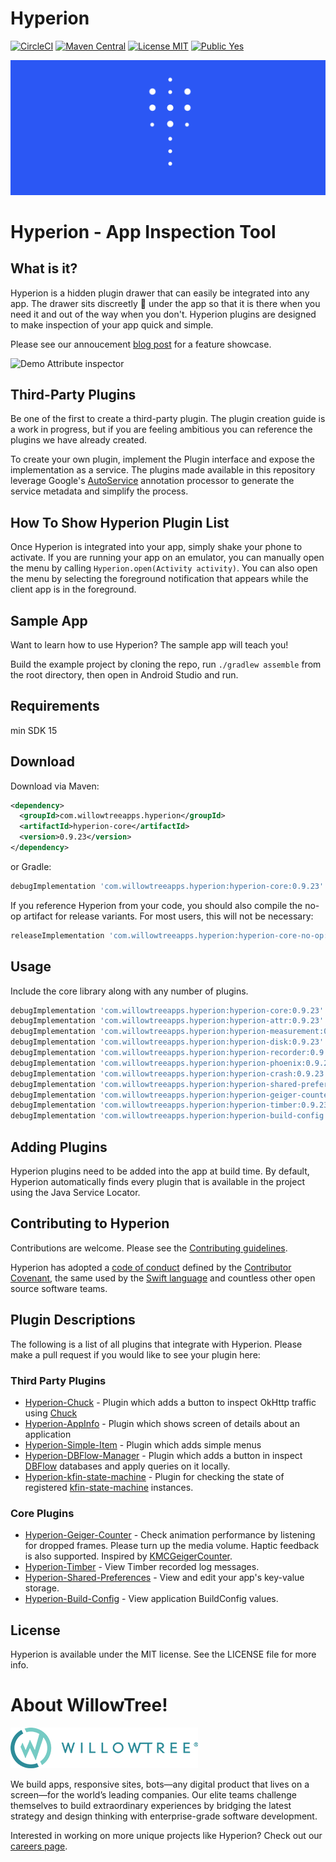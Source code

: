 # Hyperion

[![CircleCI](https://circleci.com/gh/willowtreeapps/Hyperion-Android.svg?style=svg&circle-token=3d0158d85c451692a4ce0ee18eb12617f67206eb)](https://circleci.com/gh/willowtreeapps/Hyperion-Android)
[![Maven Central](https://maven-badges.herokuapp.com/maven-central/com.willowtreeapps.hyperion/hyperion-core/badge.svg)](https://maven-badges.herokuapp.com/maven-central/com.willowtreeapps.hyperion/hyperion-core)
[![License MIT](https://img.shields.io/badge/License-MIT-blue.svg?style=flat)]()
[![Public Yes](https://img.shields.io/badge/Public-yes-green.svg?style=flat)]()

![Hyperion Logo](art/Hyperion-Logo.png)

# Hyperion - App Inspection Tool

## What is it?

Hyperion is a hidden plugin drawer that can easily be integrated into any app. The drawer sits discreetly 🙊 under the app so that it is there when you need it and out of the way when you don't. Hyperion plugins are designed to make inspection of your app quick and simple.

Please see our annoucement [blog post](https://willowtreeapps.com/ideas/introducing-hyperion-for-android) for a feature showcase.

![Demo Attribute inspector](https://images.ctfassets.net/3cttzl4i3k1h/1KhiROG0wcSi8QYa6iYGI0/0cd93ebf5a67012c09e16964032ea7e6/image2new.gif)

## Third-Party Plugins
Be one of the first to create a third-party plugin. The plugin creation guide is a work in progress, but if you are feeling ambitious you can reference the plugins we have already created.

To create your own plugin, implement the Plugin interface and expose the implementation as a service. The plugins made available in this repository leverage Google's [AutoService](https://github.com/google/auto/tree/master/service) annotation processor to generate the service metadata and simplify the process.

## How To Show Hyperion Plugin List
Once Hyperion is integrated into your app, simply shake your phone to activate. If you are running your app on an emulator, you can manually open the menu by calling `Hyperion.open(Activity activity)`. You can also open the menu by selecting the foreground notification that appears while the client app is in the foreground.

## Sample App
Want to learn how to use Hyperion? The sample app will teach you!

Build the example project by cloning the repo, run `./gradlew assemble` from the root directory, then open in Android Studio and run.

## Requirements
min SDK 15

Download
--------

Download via Maven:
```xml
<dependency>
  <groupId>com.willowtreeapps.hyperion</groupId>
  <artifactId>hyperion-core</artifactId>
  <version>0.9.23</version>
</dependency>
```
or Gradle:
```groovy
debugImplementation 'com.willowtreeapps.hyperion:hyperion-core:0.9.23'
```

If you reference Hyperion from your code, you should also compile the no-op artifact for release variants. For most users, this will not be necessary:
```groovy
releaseImplementation 'com.willowtreeapps.hyperion:hyperion-core-no-op:0.9.23'
```

Usage
-----

Include the core library along with any number of plugins.

```groovy
debugImplementation 'com.willowtreeapps.hyperion:hyperion-core:0.9.23'
debugImplementation 'com.willowtreeapps.hyperion:hyperion-attr:0.9.23'
debugImplementation 'com.willowtreeapps.hyperion:hyperion-measurement:0.9.23'
debugImplementation 'com.willowtreeapps.hyperion:hyperion-disk:0.9.23'
debugImplementation 'com.willowtreeapps.hyperion:hyperion-recorder:0.9.23'
debugImplementation 'com.willowtreeapps.hyperion:hyperion-phoenix:0.9.23'
debugImplementation 'com.willowtreeapps.hyperion:hyperion-crash:0.9.23'
debugImplementation 'com.willowtreeapps.hyperion:hyperion-shared-preferences:0.9.23'
debugImplementation 'com.willowtreeapps.hyperion:hyperion-geiger-counter:0.9.23'
debugImplementation 'com.willowtreeapps.hyperion:hyperion-timber:0.9.23'
debugImplementation 'com.willowtreeapps.hyperion:hyperion-build-config:0.9.23'
```

## Adding Plugins
Hyperion plugins need to be added into the app at build time.
By default, Hyperion automatically finds every plugin that is available in the project using the Java Service Locator.

## Contributing to Hyperion
Contributions are welcome. Please see the [Contributing guidelines](CONTRIBUTING.md).

Hyperion has adopted a [code of conduct](CODE_OF_CONDUCT.md) defined by the [Contributor Covenant](http://contributor-covenant.org), the same used by the [Swift language](https://swift.org) and countless other open source software teams.

## Plugin Descriptions
The following is a list of all plugins that integrate with Hyperion. Please make a pull request if you would like to see your plugin here:
### Third Party Plugins
- [Hyperion-Chuck](https://github.com/Commit451/Hyperion-Chuck) - Plugin which adds a button to inspect OkHttp traffic using [Chuck](https://github.com/jgilfelt/chuck)
- [Hyperion-AppInfo](https://github.com/STAR-ZERO/Hyperion-AppInfo) - Plugin which shows screen of details about an application
- [Hyperion-Simple-Item](https://github.com/takahirom/Hyperion-Simple-Item) - Plugin which adds simple menus
- [Hyperion-DBFlow-Manager](https://github.com/wajahatkarim3/DBFlowManager-Hyperion-Plugin) - Plugin which adds a button in inspect [DBFlow](https://github.com/Raizlabs/DBFlow) databases and apply queries on it locally.
- [Hyperion-kfin-state-machine](https://github.com/ToxicBakery/kfin-state-machine-hyperion) - Plugin for checking the state of registered [kfin-state-machine](https://github.com/ToxicBakery/kfin-state-machine) instances.

### Core Plugins
- [Hyperion-Geiger-Counter](https://github.com/willowtreeapps/Hyperion-Android/tree/develop/hyperion-geiger-counter) - Check animation performance by listening for dropped frames. Please turn up the media volume. Haptic feedback is also supported. Inspired by [KMCGeigerCounter](https://github.com/kconner/KMCGeigerCounter).
- [Hyperion-Timber](https://github.com/willowtreeapps/Hyperion-Android/tree/develop/hyperion-timber) - View Timber recorded log messages.
- [Hyperion-Shared-Preferences](https://github.com/willowtreeapps/Hyperion-Android/tree/develop/hyperion-shared-preferences) - View and edit your app\'s key-value storage.
- [Hyperion-Build-Config](https://github.com/willowtreeapps/Hyperion-Android/tree/develop/hyperion-build-config) - View application BuildConfig values.

## License
Hyperion is available under the MIT license. See the LICENSE file for more info.

# About WillowTree!
![WillowTree Logo](art/willowtree_logo.png)

We build apps, responsive sites, bots—any digital product that lives on a screen—for the world’s leading companies. Our elite teams challenge themselves to build extraordinary experiences by bridging the latest strategy and design thinking with enterprise-grade software development.

Interested in working on more unique projects like Hyperion? Check out our [careers page](http://willowtreeapps.com/careers?utm_campaign=hyperion-gh).

